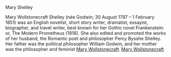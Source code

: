 <h>Mary Shelley</h>

Mary Wollstonecraft Shelley (née Godwin; 30 August 1797 – 1 February 1851) was an English novelist, 
short story writer, dramatist, essayist, biographer, and travel writer, best known for her Gothic 
novel Frankenstein: or, The Modern Prometheus (1818). She also edited and promoted the works of her 
husband, the Romantic poet and philosopher Percy Bysshe Shelley. Her father was the political philosopher 
William Godwin, and her mother was the philosopher and feminist [Mary Wollstonecraft](https://github.com/ifathewise/wiki-test/blob/master/Mary%20Wollstonecraft.md).
<a href="https://github.com/ifathewise/wiki-test/blob/master/Mary%20Wollstonecraft.md">Mary Wollstonecraft</a>
